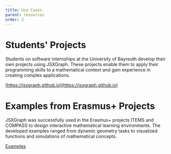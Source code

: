 ```yaml
---
title: Use Cases
parent: resources
order: 2
---
```

# Students' Projects

Students on software internships at the University of Bayreuth develop their own projects using JSXGraph. 
These projects enable them to apply their programming skills to a mathematical context and gain experience in creating complex applications.

[https://jsxgraph.github.io](https://jsxgraph.github.io)

# Examples from Erasmus+ Projects

JSXGraph was successfully used in the Erasmus+ projects ITEMS and COMPASS to design interactive mathematical learning environments. 
The developed examples ranged from dynamic geometry tasks to visualized functions and simulations of mathematical concepts.

[Examples](https://jsxgraph.org/examples/)
